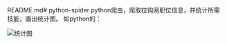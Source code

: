README.md# python-spider
python爬虫，爬取拉钩网职位信息，并统计所需技能，画出统计图。
如python的：

![](/python-spider/images/2016-10-17_22-04-30.png "统计图")